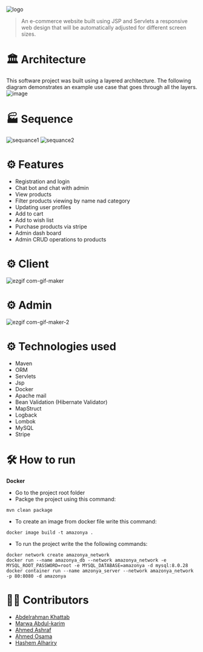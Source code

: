 ![logo](https://user-images.githubusercontent.com/36333141/164304926-ff40e561-0867-436d-be92-58c823e5174e.jpeg)
>An e-commerce website built using JSP and Servlets a responsive web design that will be automatically adjusted for different screen sizes.
# 🏛 Architecture
This software project was built using a layered architecture. The following diagram demonstrates an example use case that goes through all the layers. 
![image](https://user-images.githubusercontent.com/73137611/155808282-0a0ee1ab-9d35-4258-a953-c9ccad72f707.png)

# 🏭 Sequence
![sequance1](https://user-images.githubusercontent.com/36333141/164316416-9f5f92ff-b594-4465-90be-9c82ae7ecfd3.png) ![sequance2](https://user-images.githubusercontent.com/36333141/164319528-1aa9ad58-89ce-4e51-bb96-5239117512fc.png)



# ⚙ Features
* Registration and login
* Chat bot and chat with admin
* View products
* Filter products viewing by name nad category
* Updating user profiles
* Add to cart
* Add to wish list
* Purchase products via stripe 
* Admin dash board
* Admin CRUD operations to products

# ⚙ Client
![ezgif com-gif-maker](https://user-images.githubusercontent.com/45319166/164311567-bac9b6e3-a82f-4a41-9ead-8f494e819d94.gif)
# ⚙ Admin
![ezgif com-gif-maker-2](https://user-images.githubusercontent.com/45319166/164312129-3e00d0c0-5316-4529-9d9a-794ad21112cc.gif)


# ⚙ Technologies used
* Maven
* ORM
* Servlets
* Jsp
* Docker
* Apache mail
* Bean Validation (Hibernate Validator)
* MapStruct
* Logback
* Lombok
* MySQL
* Stripe

# 🛠 How to run
**Docker**
* Go to the project root folder
* Packge the project using this command:
```maven
mvn clean package
``` 
* To create an image from docker file write this command:
```docker
docker image build -t amazonya .
```
* To run the project write the the following commands:
```docker
docker network create amazonya_network
docker run --name amazonya_db --network amazonya_network -e MYSQL_ROOT_PASSWORD=root -e MYSQL_DATABASE=amazonya -d mysql:8.0.28
docker container run --name amzonya_server --network amazonya_network -p 80:8080 -d amazonya
```

# 👷🏽 Contributors
* [Abdelrahman Khattab](https://github.com/abdelrahman-khattab)
* [Marwa Abdul-karim](https://github.com/marwaadel12)
* [Ahmed Ashraf](https://github.com/ahmedashrfhassan)
* [Ahmed Osama](https://github.com/AhmedOsama123)
* [Hashem Alhariry](https://github.com/HashemAlhariry)

